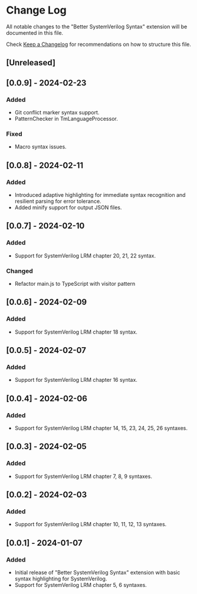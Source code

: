 # Change Log

All notable changes to the "Better SystemVerilog Syntax" extension will be documented in this file.

Check [Keep a Changelog](http://keepachangelog.com/) for recommendations on how to structure this file.

## [Unreleased]

## [0.0.9] - 2024-02-23

### Added

- Git conflict marker syntax support.
- PatternChecker in TmLanguageProcessor.

### Fixed

- Macro syntax issues.

## [0.0.8] - 2024-02-11

### Added

- Introduced adaptive highlighting for immediate syntax recognition and resilient parsing for error tolerance.
- Added minify support for output JSON files.

## [0.0.7] - 2024-02-10

### Added

- Support for SystemVerilog LRM chapter 20, 21, 22 syntax.

### Changed

- Refactor main.js to TypeScript with visitor pattern

## [0.0.6] - 2024-02-09

### Added

- Support for SystemVerilog LRM chapter 18 syntax.

## [0.0.5] - 2024-02-07

### Added

- Support for SystemVerilog LRM chapter 16 syntax.

## [0.0.4] - 2024-02-06

### Added

- Support for SystemVerilog LRM chapter 14, 15, 23, 24, 25, 26 syntaxes.

## [0.0.3] - 2024-02-05

### Added

- Support for SystemVerilog LRM chapter 7, 8, 9 syntaxes.

## [0.0.2] - 2024-02-03

### Added

- Support for SystemVerilog LRM chapter 10, 11, 12, 13 syntaxes.

## [0.0.1] - 2024-01-07

### Added

- Initial release of "Better SystemVerilog Syntax" extension with basic syntax highlighting for SystemVerilog.
- Support for SystemVerilog LRM chapter 5, 6 syntaxes.
